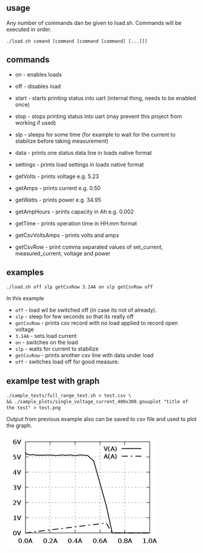 
## usage

Any number of commands dan be given to load.sh. Commands will be executed in order.

```
./load.sh comand [command [command [command] [...]]]
```


## commands

* on - enables loads
* off - disables load
* start - starts printing status into uart (internal thing, needs to be enabled once)
* stop - stops printing status into uart (may prevent this project from working if used)
* slp - sleeps for some time (for example to wait for the current to stabilize before taking measurement)

* data - prints one status data line in loads native format
* settings - prints load settings in loads native format

* getVolts - prints voltage e.g. 5.23
* getAmps - prints current e.g. 0.50 
* getWatts - prints power e.g. 34.95
* getAmpHours - prints capacity in Ah e.g. 0.002
* getTime - prints operation time in HH:mm format

* getCsvVoltsAmps - prints volts and amps
* getCsvRow - print comma separated values of set_current, measured_current, voltage and power


## examples

```
./load.sh off slp getCsvRow 3.14A on slp getCsvRow off
```

In this example 

* `off` - load wil be switched off (in case its not of already).
* `slp` - sleep for few seconds so that its really off
* `getCsvRow` - prints csv record with no load applied to record open voltage
* `3.14A` - sets load current
* `on` - switches on the load
* `slp` - waits for current to stabilize
* `getCsvRow` - prints another csv line with data under load
* `off` - switches load off for good measure.


## examlpe test with graph

```
./sample_tests/full_range_test.sh > test.csv \
&& ./sample_plots/single_voltage_current_400x300.gnuuplot "title of the test" > test.png
```

Output from previous example also can be saved to csv file and used to plot the graph.

<img src="media/sample_plot.png"></img>
